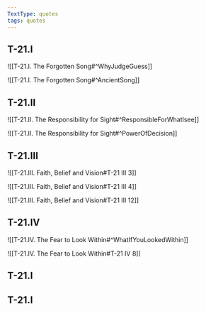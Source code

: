 ```yaml
---
TextType: quotes
tags: quotes
---
```

## T-21.I
![[T-21.I. The Forgotten Song#^WhyJudgeGuess]]

![[T-21.I. The Forgotten Song#^AncientSong]]

## T-21.II
![[T-21.II. The Responsibility for Sight#^ResponsibleForWhatIsee]]

![[T-21.II. The Responsibility for Sight#^PowerOfDecision]]

## T-21.III
![[T-21.III. Faith, Belief and Vision#T-21 III 3]]

![[T-21.III. Faith, Belief and Vision#T-21 III 4]]

![[T-21.III. Faith, Belief and Vision#T-21 III 12]]
## T-21.IV
![[T-21.IV. The Fear to Look Within#^WhatIfYouLookedWithin]]

![[T-21.IV. The Fear to Look Within#T-21 IV 8]]

## T-21.I



## T-21.I

